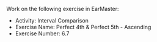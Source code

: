 Work on the following exercise in EarMaster:
- Activity: Interval Comparison
- Exercise Name: Perfect 4th & Perfect 5th - Ascending
- Exercise Number: 6.7
